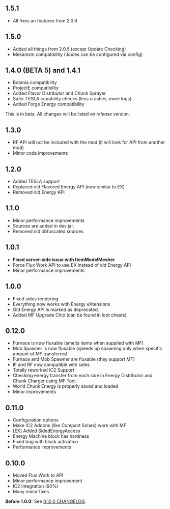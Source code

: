## 1.5.1
- All fixes an features from 2.0.6

## 1.5.0
- Added all things from 2.0.5 (except Update Checking)
- Mekanism compatibility (Joules can be configured via config)

## 1.4.0 (BETA 5) and 1.4.1
- Botania compatibility
- ProjectE compatibility
- Added Flavor Distributor and Chunk Sprayer
- Safer TESLA capability checks (less crashes, more logs)
- Added Forge Energy compatibility

This is in beta. All changes will be listed on _release_ version.

## 1.3.0
- RF API will not be included with the mod (it will look for API from another mod)
- Minor code improvements

## 1.2.0
- Added TESLA support
- Replaced old Flavored Energy API (now similar to EX)
- Removed old Energy API

## 1.1.0
- Minor performance improvements
- Sources are added in dev jar.
- Removed old obfuscated sources

## 1.0.1
- **Fixed server-side issue with ItemModelMesher**
- Force Flux Work API to use EX instead of old Energy API
- Minor performance improvements

## 1.0.0
- Fixed sides rendering
- Everything now works with Energy eXtensions
- Old Energy API is marked as deprecated.
- Added MF Upgrade Chip (can be found in loot chests)

## 0.12.0
- Furnace is now fluxable (smelts items when supplied with MF)
- Mob Spawner is now fluxable (speeds up spawning only when specific amount of MF transferred
- Furnace and Mob Spawner are fluxable (they support MF)
- IF and RF now compatible with sides
- Totally reworked IC2 Support
- Checking energy transfer from each side in Energy Distributor and Chunk Charger using MF Tool.
- World Chunk Energy is properly saved and loaded
- Minor improvements

## 0.11.0
- Configuration options
- Make IC2 Addons (like Compact Solars) work with MF
- [EX] Added SidedEnergyAccess
- Energy Machine block has hardness
- Fixed bug with block activation
- Performance improvements

## 0.10.0
- Moved Flux Work to API
- Minor performance improvement
- IC2 Integration (90%)
- Many minor fixes

**Before 1.0.0:** See [0.12.0 CHANGELOG](https://github.com/Szewek/Minecraft-Flux/blob/0.12.0/CHANGELOG.md).